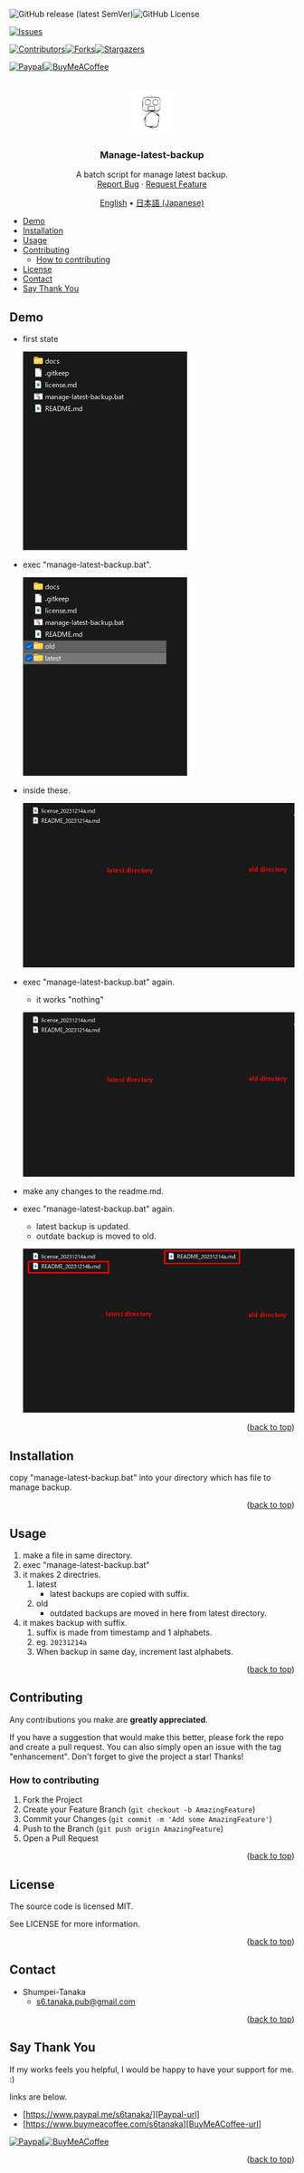 <a name="readme-top"></a>

<!-- PROJECT SHIELDS -->
![GitHub release (latest SemVer)][release-shield]![GitHub License][license-shield]

[![Issues][issues-shield]][issues-url]

[![Contributors][contributors-shield]][contributors-url][![Forks][forks-shield]][forks-url][![Stargazers][stars-shield]][stars-url]

[![Paypal][Paypal-shield]][Paypal-url][![BuyMeACoffee][BuyMeACoffee-sheild]][BuyMeACoffee-url]

<!-- PROJECT LOGO -->
<br />
<div align="center">
  <a href="https://github.com/Shumpei-Tanaka/manage-latest-backup-batch">
    <img src="/docs/assets/logo.png" alt="Logo" width="80" height="80">
  </a>

  <h3 align="center">Manage-latest-backup</h3>

  <p align="center">
    A batch script for manage latest backup.
    <br />
    <a href="https://github.com/Shumpei-Tanaka/manage-latest-backup-batch/issues">Report Bug</a>
    ·
    <a href="https://github.com/Shumpei-Tanaka/manage-latest-backup-batch/issues">Request Feature</a>
  </p>
  <p align="center">
    <a href="/README.md">English</a> •
    <a href="/docs/README-ja.md">日本語 (Japanese)</a>
  </p>
</div>

<!-- TABLE OF CONTENTS -->
- [Demo](#demo)
- [Installation](#installation)
- [Usage](#usage)
- [Contributing](#contributing)
  - [How to contributing](#how-to-contributing)
- [License](#license)
- [Contact](#contact)
- [Say Thank You](#say-thank-you)

## Demo

- first state
  
  ![first state](/docs/assets/0000-first-state.png)

- exec "manage-latest-backup.bat".
  
  ![after exec once](/docs/assets/0001-exec-fisrt.png)

 - inside these.
    
    ![inside of latast and latest](/docs/assets/0002-result1.png)

- exec "manage-latest-backup.bat" again.
  - it works "nothing"
  
  ![after exec twice](/docs/assets/0002-result1.png)

- make any changes to the readme.md.

- exec "manage-latest-backup.bat" again.
  - latest backup is updated.
  - outdate backup is moved to old.
  
  ![after exec with changes](/docs/assets/0004-result3.png)

<p align="right">(<a href="#readme-top">back to top</a>)</p>

## Installation

copy "manage-latest-backup.bat" into your directory which has file to manage backup.

<p align="right">(<a href="#readme-top">back to top</a>)</p>

## Usage

1. make a file in same directory.
2. exec "manage-latest-backup.bat"
3. it makes 2 directries.
   1. latest
      - latest backups are copied with suffix.
   2. old
      - outdated backups are moved in here from latest directory.
4. it makes backup with suffix.
   1. suffix is made from timestamp and 1 alphabets.
   2. eg. `20231214a`
   3. When backup in same day, increment last alphabets.

<p align="right">(<a href="#readme-top">back to top</a>)</p>

<!-- CONTRIBUTING -->
## Contributing

Any contributions you make are **greatly appreciated**.

If you have a suggestion that would make this better, please fork the repo and create a pull request. You can also simply open an issue with the tag "enhancement".
Don't forget to give the project a star! Thanks!

### How to contributing
1. Fork the Project
2. Create your Feature Branch (`git checkout -b AmazingFeature`)
3. Commit your Changes (`git commit -m 'Add some AmazingFeature'`)
4. Push to the Branch (`git push origin AmazingFeature`)
5. Open a Pull Request

<p align="right">(<a href="#readme-top">back to top</a>)</p>

## License

The source code is licensed MIT.

See LICENSE for more information.

<p align="right">(<a href="#readme-top">back to top</a>)</p>

<!-- CONTACT -->
## Contact

- Shumpei-Tanaka
  - s6.tanaka.pub@gmail.com

<p align="right">(<a href="#readme-top">back to top</a>)</p>

## Say Thank You

If my works feels you helpful, I would be happy to have your support for me. :)

links are below.

- [https://www.paypal.me/s6tanaka/][Paypal-url]
- [https://www.buymeacoffee.com/s6tanaka][BuyMeACoffee-url]

[![Paypal][Paypal-shield]][Paypal-url][![BuyMeACoffee][BuyMeACoffee-sheild]][BuyMeACoffee-url]

<p align="right">(<a href="#readme-top">back to top</a>)</p>

<!-- MARKDOWN LINKS & IMAGES -->
[release-shield]:https://img.shields.io/github/v/release/Shumpei-Tanaka/manage-latest-backup-batch?style=flat-squere&sort=semver
[license-shield]:https://img.shields.io/github/license/Shumpei-Tanaka/Manage-latest-backup-batch?flat-squere

[issues-shield]: https://img.shields.io/github/issues/Shumpei-Tanaka/manage-latest-backup-batch.svg?style=flat-squere
[issues-url]: https://github.com/Shumpei-Tanaka/manage-latest-backup-batch/issues

[contributors-shield]: https://img.shields.io/github/contributors/Shumpei-Tanaka/manage-latest-backup-batch.svg?style=flat-squere
[contributors-url]: https://github.com/Shumpei-Tanaka/manage-latest-backup-batch/graphs/contributors
[forks-shield]: https://img.shields.io/github/forks/Shumpei-Tanaka/Manage-latest-backup-batch.svg?style=flat-squere
[forks-url]: https://github.com/Shumpei-Tanaka/manage-latest-backup-batch/network/members
[stars-shield]: https://img.shields.io/github/stars/Shumpei-Tanaka/Manage-latest-backup-batch.svg?style=flat-squere
[stars-url]: https://github.com/Shumpei-Tanaka/manage-latest-backup-batch/stargazers


[Paypal-shield]:https://img.shields.io/badge/paypal.me-s6tanaka-white?style=flat-squere&logo=paypal
[Paypal-url]:https://paypal.me/s6tanaka
[BuyMeACoffee-sheild]:https://img.shields.io/badge/buy_me_a_coffee-s6tanaka-white?style=flat-squere&logo=buymeacoffee&logocolor=#FFDD00
[BuyMeACoffee-url]:https://www.buymeacoffee.com/s6tanaka